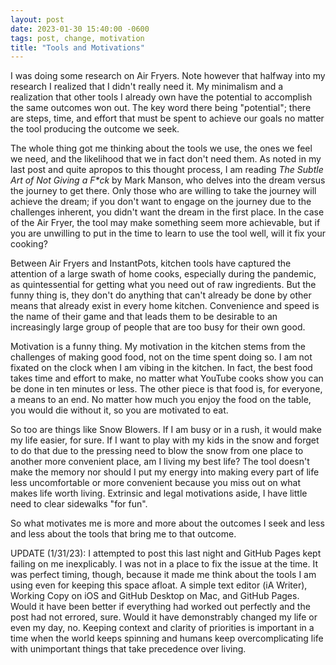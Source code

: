```yaml
---
layout: post
date: 2023-01-30 15:40:00 -0600
tags: post, change, motivation
title: "Tools and Motivations"
---
```


I was doing some research on Air Fryers. Note however that halfway into my research I realized that I didn't really need it. My minimalism and a realization that other tools I already own have the potential to accomplish the same outcomes won out. The key word there being "potential"; there are steps, time, and effort that must be spent to achieve our goals no matter the tool producing the outcome we seek.

The whole thing got me thinking about the tools we use, the ones we feel we need, and the likelihood that we in fact don't need them. As noted in my last post and quite apropos to this thought process, I am reading *The Subtle Art of Not Giving a F\*ck* by Mark Manson, who delves into the dream versus the journey to get there. Only those who are willing to take the journey will achieve the dream; if you don't want to engage on the journey due to the challenges inherent, you didn't want the dream in the first place. In the case of the Air Fryer, the tool may make something seem more achievable, but if you are unwilling to put in the time to learn to use the tool well, will it fix your cooking?

Between Air Fryers and InstantPots, kitchen tools have captured the attention of a large swath of home cooks, especially during the pandemic, as quintessential for getting what you need out of raw ingredients. But the funny thing is, they don't do anything that can't already be done by other means that already exist in every home kitchen. Convenience and speed is the name of their game and that leads them to be desirable to an increasingly large group of people that are too busy for their own good.

Motivation is a funny thing. My motivation in the kitchen stems from the challenges of making good food, not on the time spent doing so. I am not fixated on the clock when I am vibing in the kitchen. In fact, the best food takes time and effort to make, no matter what YouTube cooks show you can be done in ten minutes or less. The other piece is that food is, for everyone, a means to an end. No matter how much you enjoy the food on the table, you would die without it, so you are motivated to eat.

So too are things like Snow Blowers. If I am busy or in a rush, it would make my life easier, for sure. If I want to play with my kids in the snow and forget to do that due to the pressing need to blow the snow from one place to another more convenient place, am I living my best life? The tool doesn't make the memory nor should I put my energy into making every part of life less uncomfortable or more convenient because you miss out on what makes life worth living. Extrinsic and legal motivations aside, I have little need to clear sidewalks "for fun".

So what motivates me is more and more about the outcomes I seek and less and less about the tools that bring me to that outcome.

UPDATE (1/31/23): I attempted to post this last night and GitHub Pages kept failing on me inexplicably. I was not in a place to fix the issue at the time. It was perfect timing, though, because it made me think about the tools I am using even for keeping this space afloat. A simple text editor (iA Writer), Working Copy on iOS and GitHub Desktop on Mac, and GitHub Pages. Would it have been better if everything had worked out perfectly and the post had not errored, sure. Would it have demonstrably changed my life or even my day, no. Keeping context and clarity of priorities is important in a time when the world keeps spinning and humans keep overcomplicating life with unimportant things that take precedence over living.
